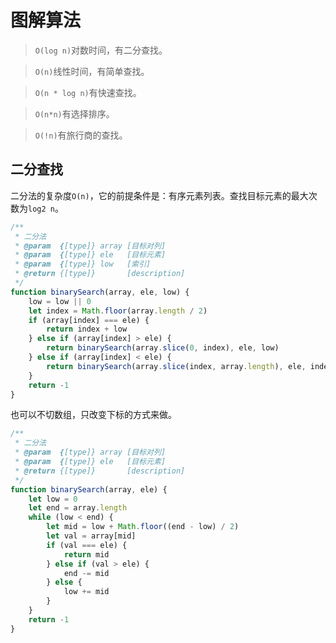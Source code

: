 # 图解算法

> `O(log n)`对数时间，有二分查找。

> `O(n)`线性时间，有简单查找。

> `O(n * log n)`有快速查找。

> `O(n*n)`有选择排序。

> `O(!n)`有旅行商的查找。

## 二分查找

二分法的复杂度`O(n)`，它的前提条件是：有序元素列表。查找目标元素的最大次数为`log2 n`。

```javascript
/**
 * 二分法
 * @param  {[type]} array [目标对列]
 * @param  {[type]} ele   [目标元素]
 * @param  {[type]} low   [索引]
 * @return {[type]}       [description]
 */
function binarySearch(array, ele, low) {
	low = low || 0
	let index = Math.floor(array.length / 2)
	if (array[index] === ele) {
		return index + low
	} else if (array[index] > ele) {
		return binarySearch(array.slice(0, index), ele, low)
	} else if (array[index] < ele) {
		return binarySearch(array.slice(index, array.length), ele, index)
	}
	return -1
}
```

也可以不切数组，只改变下标的方式来做。

```javascript
/**
 * 二分法
 * @param  {[type]} array [目标对列]
 * @param  {[type]} ele   [目标元素]
 * @return {[type]}       [description]
 */
function binarySearch(array, ele) {
	let low = 0
	let end = array.length
	while (low < end) {
		let mid = low + Math.floor((end - low) / 2)
		let val = array[mid]
		if (val === ele) {
			return mid
		} else if (val > ele) {
			end -= mid
		} else {
			low += mid
		}
	}
	return -1
}
```